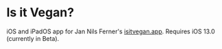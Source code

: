 # Is it Vegan?

iOS and iPadOS app for Jan Nils Ferner's [isitvegan.app](https://www.isitvegan.app).
Requires iOS 13.0 (currently in Beta).
